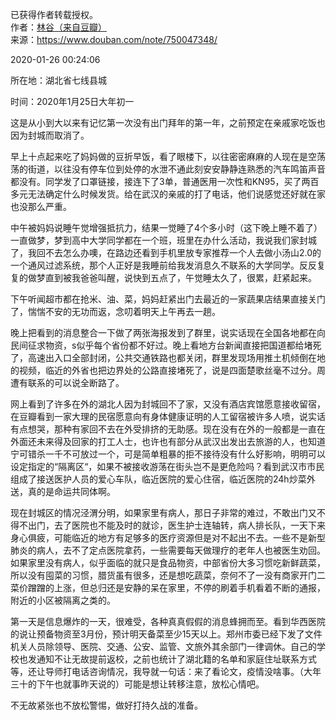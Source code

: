 已获得作者转载授权。  
作者：[林谷（来自豆瓣）](https://www.douban.com/people/115816477/)  
来源：https://www.douban.com/note/750047348/

2020-01-26 00:24:06

所在地：湖北省七线县城

时间：2020年1月25日大年初一

这是从小到大以来有记忆第一次没有出门拜年的第一年，之前预定在亲戚家吃饭也因为封城而取消了。

早上十点起来吃了妈妈做的豆折早饭，看了眼楼下，以往密密麻麻的人现在是空荡荡的街道，以往没有停车位到处停的水泄不通此刻安安静静连熟悉的汽车鸣笛声音都没有。同学发了口罩链接，接连下了3单，普通医用一次性和KN95，买了两百多元无法确定什么时候发货。给在武汉的亲戚的打了电话，他们说感觉还好就在家也没那么严重。

中午被妈妈说睡午觉增强抵抗力，结果一觉睡了4个多小时（这下晚上睡不着了）一直做梦，梦到高中大学同学都在一个班，班里在办什么活动，我说我们家封城了，我回不去怎么办噢，在路边还看到手机里放专家推荐一个人去做小汤山2.0的一个通风过滤系统，那个人正好是我睡前给我发消息久不联系的大学同学。反反复复的做梦直到被我爸爸叫醒，说快到五点了，午觉睡太久了，很累，赶紧起来。

下午听闻超市都在抢米、油、菜，妈妈赶紧出门去最近的一家蔬果店结果直接关门了，惴惴不安的无功而返，念叨着明天上午再去一趟。

晚上把看到的消息整合一下做了两张海报发到了群里，说实话现在全国各地都在向民间征求物资，s似乎每个省份都不好过。晚上看地方台新闻直接把国道都给堵死了，高速出入口全部封闭，公共交通铁路也都关闭，群里发现场用推土机倾倒在地的视频，临近的外省也把边界处的公路直接堵死了，说是四面楚歌丝毫不过分。周遭有联系的可以说全断路了。

网上看到了许多在外的湖北人因为封城回不了家，又没有酒店宾馆愿意接收留宿，在豆瓣看到一家大理的民宿愿意向有身体健康证明的人工留宿被许多人喷，说实话有点想哭，那种有家回不去在外受排挤的无助感。现在没有在外的一般都是一直在外面还未来得及回家的打工人士，也许也有部分从武汉出发出去旅游的人，也知道宁可错杀一千不可放过一个，可是简单粗暴的拒不接待没有什么好影响，明明可以设定指定的“隔离区“，如果不被接收游荡在街头岂不是更危险吗？看到武汉市市民组成了接送医护人员的爱心车队，临近医院的爱心住宿，临近医院的24h炒菜外送，真的是命运共同体啊。

现在封城区的情况泾渭分明，如果家里有病人，那日子非常的难过，不敢出门又不得不出门，去了医院也不能及时的就诊，医生护士连轴转，病人排长队，一天下来身心俱疲，可能临近的地方有足够多的医疗资源但是对不起出不去。一些不是新型肺炎的病人，去不了定点医院拿药，一些需要每天做理疗的老年人也被医生劝回。如果家里没有病人，似乎面临的就只是食品物资，中部省份大多习惯吃新鲜蔬菜，所以没有囤菜的习惯，腊货虽有很多，还是想吃蔬菜，奈何不了一没有商家开门二菜价蹭蹭的上涨，但总归还是安静的呆在家里，不停的刷着手机看着不断的通报，附近的小区被隔离之类的。

第一天是信息爆炸的一天，很难受，各种真真假假的消息蜂拥而至。看到华西医院的说让预备物资至3月份，预计明天备菜至少15天以上。郑州市委已经下发了文件机关人员除领导、医院、交通、公安、监管、文旅外其余部门一律调休。自己的学校也发通知不让无故提前返校，之前也统计了湖北籍的名单和家庭住址联系方式等，还让导师打电话咨询情况，我导就一句话：来了看论文，疫情没啥事。（大年三十的下午也就事昨天说的）可能是想让转移注意，放松心情吧。

不无故紧张也不放松警惕，做好打持久战的准备。
